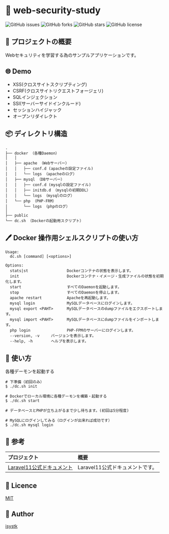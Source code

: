 🌙 web-security-study
====

![GitHub issues](https://img.shields.io/github/issues/isystk/web-security-study)
![GitHub forks](https://img.shields.io/github/forks/isystk/web-security-study)
![GitHub stars](https://img.shields.io/github/stars/isystk/web-security-study)
![GitHub license](https://img.shields.io/github/license/isystk/web-security-study)

## 📗 プロジェクトの概要

Webセキュリティを学習する為のサンプルアプリケーションです。

## 🌐 Demo

- XSS(クロスサイトスクリプティング)
- CSRF(クロスサイトリクエストフォージェリ)
- SQLインジェクション
- SSI(サーバーサイドインクルード)
- セッションハイジャック
- オープンリダイレクト

## 📦 ディレクトリ構造

```
.
├── docker （各種Daemon）
│   │
│   ├── apache （Webサーバー）
│   │   ├── conf.d (apacheの設定ファイル)
│   │   └── logs （apacheのログ）
│   ├── mysql （DBサーバー）
│   │   ├── conf.d (mysqlの設定ファイル)
│   │   ├── initdb.d （mysqlの初期DDL）
│   │   └── logs （mysqlのログ）
│   └── php （PHP-FRM）
│       └── logs （phpのログ）
│
├── public
└── dc.sh （Dockerの起動用スクリプト）
```

## 🖊️ Docker 操作用シェルスクリプトの使い方

```
Usage:
  dc.sh [command] [<options>]

Options:
  stats|st                 Dockerコンテナの状態を表示します。
  init                     Dockerコンテナ・イメージ・生成ファイルの状態を初期化します。
  start                    すべてのDaemonを起動します。
  stop                     すべてのDaemonを停止します。
  apache restart           Apacheを再起動します。
  mysql login              MySQLデータベースにログインします。
  mysql export <PAHT>      MySQLデータベースのdumpファイルをエクスポートします。
  mysql import <PAHT>      MySQLデータベースにdumpファイルをインポートします。
  php login                PHP-FPMのサーバーにログインします。
  --version, -v     バージョンを表示します。
  --help, -h        ヘルプを表示します。
```

## 💬 使い方

各種デーモンを起動する
```
# 下準備（初回のみ）
$ ./dc.sh init

# Dockerでローカル環境に各種デーモンを構築・起動する
$ ./dc.sh start

# データベースとPHPが立ち上がるまで少し待ちます。(初回は5分程度)

# MySQLにログインしてみる（ログインが出来れば成功です）
$ ./dc.sh mysql login
```

## 🎨 参考

| プロジェクト                                                                                                  | 概要                               |
|:------------------------------------------------------------------------------------------------------------|:---------------------------------|
| [Laravel11公式ドキュメント](https://readouble.com/laravel/11.x/ja/releases.html)                               | Laravel11公式ドキュメントです。             |


## 🎫 Licence

[MIT](https://github.com/isystk/web-security-study/blob/master/LICENSE)

## 👀 Author

[isystk](https://github.com/isystk)

